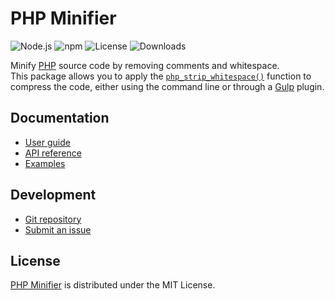 # PHP Minifier
![Node.js](https://badgen.net/npm/node/@cedx/php-minifier) ![npm](https://badgen.net/npm/v/@cedx/php-minifier) ![License](https://badgen.net/npm/license/@cedx/php-minifier) ![Downloads](https://badgen.net/npm/dt/@cedx/php-minifier)

Minify [PHP](https://www.php.net) source code by removing comments and whitespace.  
This package allows you to apply the [`php_strip_whitespace()`](https://www.php.net/manual/en/function.php-strip-whitespace.php) function to compress the code,
either using the command line or through a [Gulp](https://gulpjs.com) plugin.

## Documentation
- [User guide](https://github.com/cedx/php-minifier/wiki)
- [API reference](https://cedx.github.io/php-minifier)
- [Examples](https://github.com/cedx/php-minifier/tree/main/example)

## Development
- [Git repository](https://github.com/cedx/php-minifier)
- [Submit an issue](https://github.com/cedx/php-minifier/issues)

## License
[PHP Minifier](https://github.com/cedx/php-minifier) is distributed under the MIT License.
